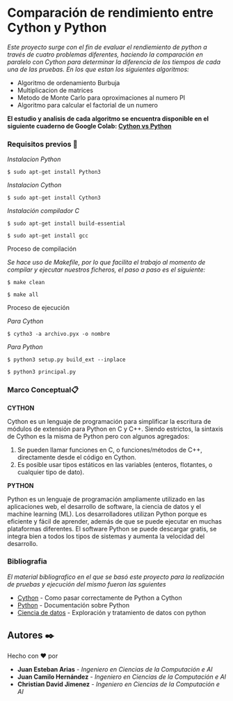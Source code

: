  # Comparación de rendimiento entre Cython y Python

_Este proyecto surge con el fin de evaluar el rendiemiento de python a través de cuatro problemas diferentes, haciendo la comparación en paralelo con Cython para determinar la diferencia de los tiempos de cada una de las pruebas. En los que estan los siguientes algoritmos:_

* Algoritmo de ordenamiento Burbuja
* Multiplicacion de matrices
* Metodo de Monte Carlo para oproximaciones al numero PI
* Algoritmo para calcular el factorial de un numero

**El estudio y analisis de cada algoritmo se encuentra disponible en el siguiente cuaderno de Google Colab: [Cython vs Python](https://colab.research.google.com/drive/1isSH0DHz-3BLqqUs3lsO1P5yN0wacyXu?usp=sharing)**

### Requisitos previos 🔧

_Instalacion Python_

    $ sudo apt-get install Python3

_Instalacion Cython_

    $ sudo apt-get install Cython3
  
_Instalación compilador C_

    $ sudo apt-get install build-essential
  
    $ sudo apt-get install gcc

Proceso de compilación

_Se hace uso de Makefile, por lo que facilita el trabajo al momento de compilar y ejecutar nuestros ficheros, el paso a paso es el siguiente:_
    
    $ make clean
    
    $ make all 

Proceso de ejecución

_Para Cython_

    $ cytho3 -a archivo.pyx -o nombre

_Para Python_

    $ python3 setup.py build_ext --inplace
  
    $ python3 principal.py 
  
 
### Marco Conceptual📋

**CYTHON**

Cython es un lenguaje de programación para simplificar la escritura de módulos de extensión para 
Python en C y C++. Siendo estrictos, la sintaxis de Cython es la misma de Python pero con algunos agregados:

1. Se pueden llamar funciones en C, o funciones/métodos de C++, directamente desde el código en Cython.
2. Es posible usar tipos estáticos en las variables (enteros, flotantes, o cualquier tipo de dato).

**PYTHON**

Python es un lenguaje de programación ampliamente utilizado en las aplicaciones web, el desarrollo de software,
la ciencia de datos y el machine learning (ML). Los desarrolladores utilizan Python porque es eficiente 
y fácil de aprender, además de que se puede ejecutar en muchas plataformas diferentes. 
El software Python se puede descargar gratis, se integra bien a todos los tipos de sistemas y aumenta la velocidad 
del desarrollo.


### Bibliografia

_El material bibliografico en el que se basó este proyecto para la realización de pruebas y ejecución del mismo fueron las sguientes_

* [Cython](http://www.dropwizard.io/1.0.2/docs/) - Como pasar correctamente de Python a Cython
* [Python](https://docs.python.org/3/) - Documentación sobre Python
* [Ciencia de datos](https://learn.microsoft.com/es-es/training/modules/explore-analyze-data-with-python/) - Exploración y tratamiento de datos con python

## Autores ✒️

Hecho con ❤️ por
* **Juan Esteban Arias** - *Ingeniero en Ciencias de la Computación e AI* 
* **Juan Camilo Hernández** - *Ingeniero en Ciencias de la Computación e AI*
* **Christian David Jimenez** - *Ingeniero en Ciencias de la Computación e AI* 
